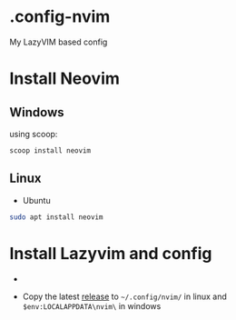 # .config-nvim
My LazyVIM based config

# Install Neovim
## Windows
using scoop:
```pwsh
scoop install neovim
```

## Linux
- Ubuntu
```sh
sudo apt install neovim
```

# Install Lazyvim and config

-

- Copy the latest [release](https://github.com/TronTheGamer/.config-nvim/releases/tag/latest) to `~/.config/nvim/` in linux and `$env:LOCALAPPDATA\nvim\` in windows

